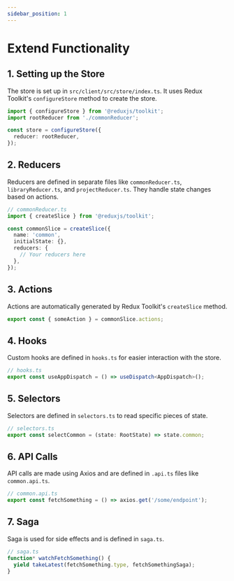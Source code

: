```yaml
---
sidebar_position: 1
---
```


# Extend Functionality

## 1. Setting up the Store

The store is set up in `src/client/src/store/index.ts`. It uses Redux Toolkit's `configureStore` method to create the store.
```typescript
import { configureStore } from '@reduxjs/toolkit';
import rootReducer from './commonReducer';

const store = configureStore({
  reducer: rootReducer,
});
```

## 2. Reducers

Reducers are defined in separate files like `commonReducer.ts`, `libraryReducer.ts`, and `projectReducer.ts`. They handle state changes based on actions.
```typescript
// commonReducer.ts
import { createSlice } from '@reduxjs/toolkit';

const commonSlice = createSlice({
  name: 'common',
  initialState: {},
  reducers: {
    // Your reducers here
  },
});
```

## 3. Actions

Actions are automatically generated by Redux Toolkit's `createSlice` method.
```typescript
export const { someAction } = commonSlice.actions;
```

## 4. Hooks

Custom hooks are defined in `hooks.ts` for easier interaction with the store.
```typescript
// hooks.ts
export const useAppDispatch = () => useDispatch<AppDispatch>();
```

## 5. Selectors

Selectors are defined in `selectors.ts` to read specific pieces of state.
```typescript
// selectors.ts
export const selectCommon = (state: RootState) => state.common;
```

## 6. API Calls

API calls are made using Axios and are defined in `.api.ts` files like `common.api.ts`.
```typescript
// common.api.ts
export const fetchSomething = () => axios.get('/some/endpoint');
```

## 7. Saga

Saga is used for side effects and is defined in `saga.ts`.
```typescript
// saga.ts
function* watchFetchSomething() {
  yield takeLatest(fetchSomething.type, fetchSomethingSaga);
}
```
